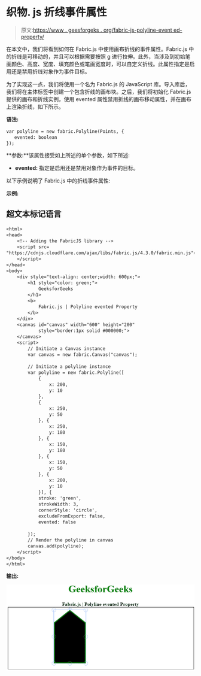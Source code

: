 # 织物. js 折线事件属性

> 原文:[https://www . geesforgeks . org/fabric-js-polyline-event ed-property/](https://www.geeksforgeeks.org/fabric-js-polyline-evented-property/)

在本文中，我们将看到如何在 Fabric.js 中使用画布折线的事件属性。Fabric.js 中的折线是可移动的，并且可以根据需要按照 g 进行拉伸。此外，当涉及到初始笔画颜色、高度、宽度、填充颜色或笔画宽度时，可以自定义折线。此属性指定是启用还是禁用折线对象作为事件目标。

为了实现这一点，我们将使用一个名为 Fabric.js 的 JavaScript 库。导入库后，我们将在主体标签中创建一个包含折线的画布块。之后，我们将初始化 Fabric.js 提供的画布和折线实例，使用 evented 属性禁用折线的画布移动属性，并在画布上渲染折线，如下所示。

**语法:**

```
var polyline = new fabric.Polyline(Points, {  
   evented: boolean
});  
```

**参数:**该属性接受如上所述的单个参数，如下所述:

*   **evented:** 指定是启用还是禁用对象作为事件的目标。

以下示例说明了 Fabric.js 中的折线事件属性:

**示例:**

## 超文本标记语言

```
<html>
<head>
    <!-- Adding the FabricJS library -->
    <script src=
"https://cdnjs.cloudflare.com/ajax/libs/fabric.js/4.3.0/fabric.min.js">
    </script>
</head>
<body>
    <div style="text-align: center;width: 600px;">
        <h1 style="color: green;">
            GeeksforGeeks
        </h1>
        <b>
            Fabric.js | Polyline evented Property
        </b>
    </div>
    <canvas id="canvas" width="600" height="200"
            style="border:1px solid #000000;">
    </canvas>
    <script>
        // Initiate a Canvas instance 
        var canvas = new fabric.Canvas("canvas");

        // Initiate a polyline instance 
        var polyline = new fabric.Polyline([
            {
                x: 200,
                y: 10
            },
            {
                x: 250,
                y: 50
            }, {
                x: 250,
                y: 180
            }, {
                x: 150,
                y: 180
            }, {
                x: 150,
                y: 50
            }, {
                x: 200,
                y: 10
            }], {
            stroke: 'green',
            strokeWidth: 3,
            cornerStyle: 'circle',
            excludeFromExport: false,
            evented: false

        });
        // Render the polyline in canvas 
        canvas.add(polyline); 
    </script>
</body>
</html>
```

**输出:**

![](img/263a47ae7a5fcc1e55fe72156138c6bf.png)